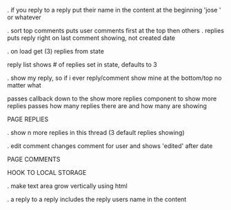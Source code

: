 
. if you reply to a reply put their name in the content at the beginning 'jose ' or whatever

. sort top comments puts user comments first at the top then others
. replies puts reply right on last comment showing, not created date

. on load get (3) replies from state

reply list shows # of replies set in state, defaults to 3

. show my reply, so if i ever reply/comment show mine at the bottom/top no matter what

passes callback down to the show more replies component to show more replies
passes how many replies there are and how many are showing




PAGE REPLIES

. show n more replies in this thread (3 default replies showing)

. edit comment changes comment for user and shows 'edited' after date


PAGE COMMENTS




HOOK TO LOCAL STORAGE


. make text area grow vertically using html

. a reply to a reply includes the reply users name in the content
